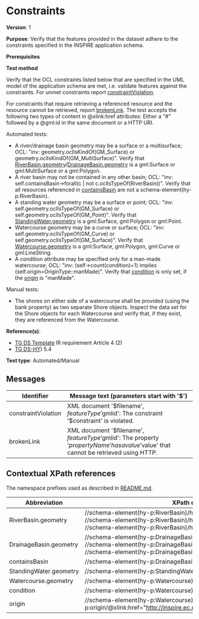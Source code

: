# Constraints

**Version**: 1

**Purpose**: Verify that the features provided in the dataset adhere to the constraints specified in the INSPIRE application schema.

**Prerequisites**

**Test method**

Verify that the OCL constraints listed below that are specified in the UML model of the application schema are met, i.e. validate features against the constraints. For unmet constraints report [constraintViolation](#constraintViolation). 

For constraints that require retrieving a referenced resource and the resource cannot be retrieved, report [brokenLink](#brokenLink). The test accepts the following two types of content in @xlink:href attributes: Either a "#" followed by a @gml:id in the same document or a HTTP URI.

Automated tests:

* A river/drainage basin geometry may be a surface or a multisurface; OCL: "inv: geometry.oclIsKindOf(GM_Surface) or geometry.oclIsKindOf(GM_MultiSurface)". Verify that [RiverBasin.geometry](#geometryRB)/[DrainageBasin.geometry](#geometryDB) is a gml:Surface or gml:MultiSurface or a gml:Polygon.
* A river basin may not be contained in any other basin; OCL: "inv: self.containsBasin->forall(c | not c.oclIsTypeOf(RiverBasin))". Verify that all resources referenced in [containsBasin](#containsBasin) are not a schema-element(hy-p:RiverBasin).
* A standing water geometry may be a surface or point; OCL: "inv: self.geometry.oclIsTypeOf(GM_Surface) or self.geometry.oclIsTypeOf(GM_Point)". Verify that [StandingWater.geometry](#geometry1) is a gml:Surface, gml:Polygon or gml:Point. 
* Watercourse geometry may be a curve or surface; OCL: "inv: self.geometry.oclIsTypeOf(GM_Curve) or self.geometry.oclIsTypeOf(GM_Surface)". Verify that [Watercourse.geometry](#geometry2) is a gml:Surface, gml:Polygon, gml:Curve or gml:LineString.
* A condition attribute may be specified only for a man-made watercourse; OCL: "inv: (self->count(condition)=1) implies (self.origin=OriginType::manMade)". Verify that [condition](#condition) is only set, if the [origin](#origin) is "manMade".

Manual tests:

* The shores on either side of a watercourse shall be provided (using the bank property) as two separate Shore objects. Inspect the data set for the Shore objects for each Watercourse and verify that, if they exist, they are referenced from the Watercourse.

**Reference(s)**: 

* [TG DS Template](http://inspire.ec.europa.eu/id/ats/data-hy/3.1/hy-n-as/README#ref_TG_DS_tmpl) IR requirement Article 4 (2)
* [TG DS-HY](http://inspire.ec.europa.eu/id/ats/data-hy/3.1/hy-n-as/README#ref_TG_DS_HY)) 5.4

**Test type**: Automated/Manual

## Messages

Identifier  |  Message text (parameters start with '$')
---------------------------------------------------------- | -------------------------------------------------------------------------
constraintViolation <a name="constraintViolation"/>  |  XML document '$filename', $featureType '$gmlid': The constraint '$constraint' is violated.
brokenLink <a name="brokenLink"/>  |  XML document '$filename', $featureType '$gmlid': The property '$propertyName' has a value '$value' that cannot be retrieved using HTTP.

## Contextual XPath references

The namespace prefixes used as described in [README.md](http://inspire.ec.europa.eu/id/ats/data-hy/3.1/hy-p-as/README#namespaces).

Abbreviation                                               |  XPath expression                                       |Multiplicity       |Voidable
---------------------------------------------------------- | ------------------------------------------------------- | ------------------|----------
RiverBasin.geometry <a name="geometryRB"></a> |  //schema-element(hy-p:RiverBasin)/hy-p:geometry/gml:Surface <br> //schema-element(hy-p:RiverBasin)/hy-p:geometry/gml:MultiSurface <br> //schema-element(hy-p:RiverBasin)/hy-p:geometry/gml:Polygon    | 1 | No
DrainageBasin.geometry <a name="geometryDB"></a> |  //schema-element(hy-p:DrainageBasin)/hy-p:geometry/gml:Surface <br> //schema-element(hy-p:DrainageBasin)/hy-p:geometry/gml:MultiSurface <br> //schema-element(hy-p:DrainageBasin)/hy-p:geometry/gml:Polygon   | 1 | No
containsBasin <a name="containsBasin"></a> |  //schema-element(hy-p:DrainageBasin)/hy-p:containsBasin/@xlink:href   | 0..* | Yes
StandingWater.geometry <a name="geometry1"></a> |  //schema-element(hy-p:StandingWater)/hy-p:geometry/*               | 1 | No
Watercourse.geometry <a name="geometry2"></a> |  //schema-element(hy-p:Watercourse)/hy-p:geometry/*                   | 1 | No
condition <a name="condition"></a> |  //schema-element(hy-p:Watercourse)/hy-p:condition                               | 0..1 | Yes
origin <a name="origin"></a> |  //schema-element(hy-p:Watercourse)/hy-p:origin/@xlink:href="http://inspire.ec.europa.eu/codelist/OriginValue/manMade" | 1 | Yes
